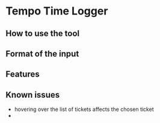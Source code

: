 # Tempo Time Logger

## How to use  the tool

## Format of the input

## Features

## Known issues
* hovering over the list of tickets affects the chosen ticket
* 